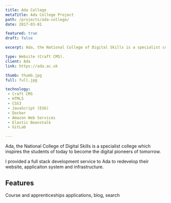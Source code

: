 ```yaml
---
title: Ada College
metaTitle: Ada College Project
path: /projects/ada-college/
date: 2017-03-01

featured: true
draft: false

excerpt: Ada, the National College of Digital Skills is a specialist college which inspires the students of today to become the digital pioneers of tomorrow.

type: Website (Craft CMS).
client: Ada
link: https://ada.ac.uk

thumb: thumb.jpg
full: full.jpg

technology:
 - Craft CMS
 - HTML5
 - CSS3
 - JavaScript (ES6)
 - Docker
 - Amazon Web Services
 - Elastic Beanstalk
 - GitLab

---
```

Ada, the National College of Digital Skills is a specialist college which inspires the students of today to become the digital pioneers of tomorrow.

I provided a full stack development service to Ada to redevelop their website, applicaiton system and infrastructure.

## Features

Course and apprenticeships applications, blog, search
